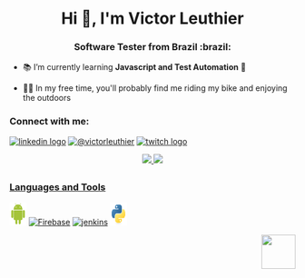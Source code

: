 <h1 align="center">Hi 👋, I'm Victor Leuthier</h1>
<h3 align="center">Software Tester from Brazil :brazil:</h3>

- 📚 I’m currently learning **Javascript and Test Automation** 🔭

-  🚴‍♀️ In my free time, you'll probably find me riding my bike and enjoying the outdoors

<h3 align="left">Connect with me:</h3>
<p align="left">
  <div>
    <a href="https://www.linkedin.com/in/victorleuthier/" target="_blank"><img src="https://img.shields.io/badge/-LinkedIn-%230077B5?style=for-the-badge&logo=linkedin&logoColor=white"  height="30" alt="linkedin logo"  ></a>
    <a href="https://medium.com/@victorleuthier" target="_blank"><img src="https://raw.githubusercontent.com/rahuldkjain/github-profile-readme-generator/master/src/images/icons/Social/medium.svg" alt="@victorleuthier" height="30" width="40" /></a>
    <a href="https://www.twitch.tv/vrkaiz" target="_blank"> <img src="https://img.shields.io/static/v1?message=Twitch&logo=twitch&label=&color=9146FF&logoColor=white&labelColor=&style=for-the-badge" height="30" alt="twitch logo"  /></a>          
  </div>
</p>

<div align="center">
  <a href="https://github.com/leuthier">
  <img height="160em" src="https://github-readme-stats.vercel.app/api?username=leuthier&show_icons=true&theme=dark&include_all_commits=true&count_private=true"/>
  <img height="160em" src="https://github-readme-stats.vercel.app/api/top-langs/?username=leuthier&layout=compact&langs_count=7&theme=dark"/>
</div>
  
 ##
<h3 align="left">Languages and Tools</h3>
<p align="left"> 
  <a href="https://developer.android.com" target="_blank" rel="noreferrer"><img src="https://raw.githubusercontent.com/devicons/devicon/refs/heads/master/icons/android/android-original.svg" alt="Android" width="30" height="40"/></a>
  <a href="https://firebase.google.com/" target="_blank" rel="noreferrer"><img src="https://www.vectorlogo.zone/logos/firebase/firebase-icon.svg" alt="Firebase" width="40" height="40"/></a>
  <a href="https://www.jenkins.io" target="_blank" rel="noreferrer"><img src="https://www.vectorlogo.zone/logos/jenkins/jenkins-icon.svg" alt="jenkins" width="30" height="40"/></a>
  <a href="https://www.python.org" target="_blank" rel="noreferrer"> <img src="https://raw.githubusercontent.com/devicons/devicon/master/icons/python/python-original.svg" alt="Python" width="30" height="40"/></a>
</p>
<p align="right"> 
  <img src="https://media.tenor.com/wXlY4vbgwMoAAAAi/bugs-on-screen.gif" width="60" height="60"/>
</p>

